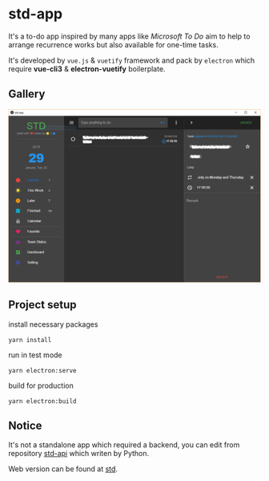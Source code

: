 # std-app
It's a to-do app inspired by many apps like *Microsoft To Do* aim to help to arrange recurrence works but also available for one-time tasks.

It's developed by `vue.js` & `vuetify` framework and pack by `electron` which require **vue-cli3** & **electron-vuetify** boilerplate.
## Gallery
![screenshot](Capture.png)
## Project setup
install necessary packages
```
yarn install
```
run in test mode
```
yarn electron:serve
```
build for production
```
yarn electron:build
```
## Notice
It's not a standalone app which required a backend, you can edit
from repository [std-api](https://www.github.com/NegativeDearc/std-api) which writen by Python.

Web version can be found at [std](https://www.github.com/NegativeDearc/std).

